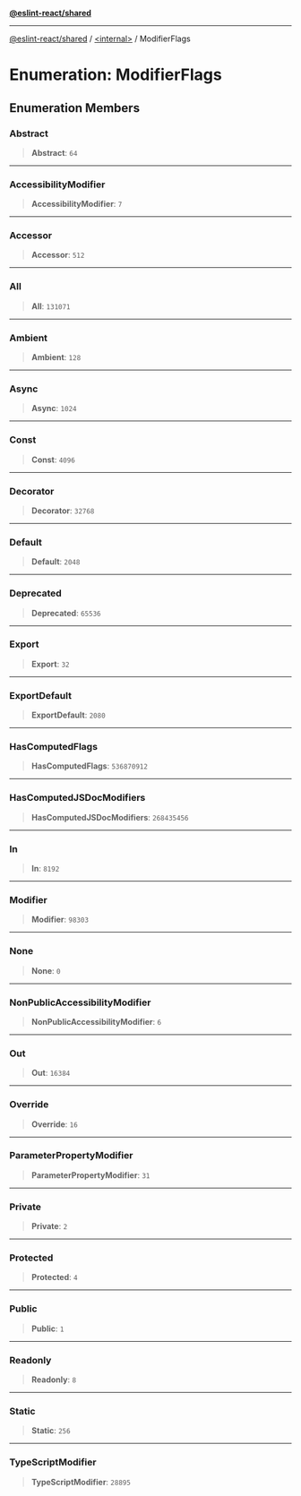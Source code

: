 [**@eslint-react/shared**](../../README.md)

***

[@eslint-react/shared](../../README.md) / [\<internal\>](../README.md) / ModifierFlags

# Enumeration: ModifierFlags

## Enumeration Members

### Abstract

> **Abstract**: `64`

***

### AccessibilityModifier

> **AccessibilityModifier**: `7`

***

### Accessor

> **Accessor**: `512`

***

### All

> **All**: `131071`

***

### Ambient

> **Ambient**: `128`

***

### Async

> **Async**: `1024`

***

### Const

> **Const**: `4096`

***

### Decorator

> **Decorator**: `32768`

***

### Default

> **Default**: `2048`

***

### Deprecated

> **Deprecated**: `65536`

***

### Export

> **Export**: `32`

***

### ExportDefault

> **ExportDefault**: `2080`

***

### HasComputedFlags

> **HasComputedFlags**: `536870912`

***

### HasComputedJSDocModifiers

> **HasComputedJSDocModifiers**: `268435456`

***

### In

> **In**: `8192`

***

### Modifier

> **Modifier**: `98303`

***

### None

> **None**: `0`

***

### NonPublicAccessibilityModifier

> **NonPublicAccessibilityModifier**: `6`

***

### Out

> **Out**: `16384`

***

### Override

> **Override**: `16`

***

### ParameterPropertyModifier

> **ParameterPropertyModifier**: `31`

***

### Private

> **Private**: `2`

***

### Protected

> **Protected**: `4`

***

### Public

> **Public**: `1`

***

### Readonly

> **Readonly**: `8`

***

### Static

> **Static**: `256`

***

### TypeScriptModifier

> **TypeScriptModifier**: `28895`

